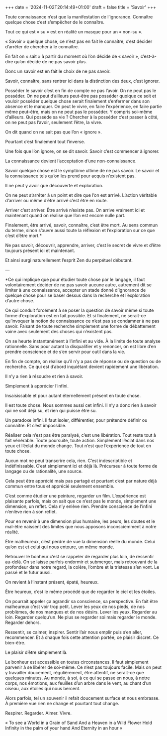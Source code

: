 +++
date = '2024-11-02T20:14:49+01:00'
draft = false
title = 'Savoir'
+++

Toute connaissance n’est que la manifestation de l’ignorance. Connaître quelque chose c’est s’empêcher de le connaître.

Tout ce qui est « su » est en réalité un masque pour un « non-su ».


« Savoir » quelque chose, ce n’est pas en fait le connaître, c’est décider d’arrêter de chercher à le connaître.

En fait on « sait » à partir du moment où l’on décide de « savoir », c’est-à-dire qu’on décide de ne pas savoir plus.

Donc un savoir est en fait le choix de ne pas savoir.

Savoir, connaître, sans rentrer ici dans la distinction des deux, c’est ignorer.

Posséder le savoir c’est en fin de compte ne pas l’avoir. On ne peut pas le posséder. On ne peut d’ailleurs peut-être pas posséder quoique ce soit et vouloir posséder quelque chose serait finalement s’enfermer dans son absence et le manquer. On peut le vivre, en faire l’expérience, en faire partie même peut-être, mais on ne peut pas le posséder. Y compris soi-même d’ailleurs. Qui possède sa vie ? Chercher à la posséder c’est passer à côté, on ne peut pas l’avoir, seulement l’être, la vivre.

On dit quand on ne sait pas que l’on « ignore ».

Pourtant c’est finalement tout l’inverse.

Une fois que l’on ignore, on se dit savoir. Savoir c’est commencer à ignorer.

La connaissance devient l’acceptation d’une non-connaissance.

Savoir quelque chose est le symptôme ultime de ne pas savoir. Le savoir et la connaissance tels qu’on les prend pour acquis n’existent pas.

Il ne peut y avoir que découverte et exploration.

On ne peut s’arrêter à un point et dire que l’on est arrivé. L’action véritable d’arriver ou même d’être arrivé c’est être en route.

Arriver c’est arriver. Être arrivé n’existe pas. On arrive vraiment ici et maintenant quand on réalise que l’on est encore nulle part.

Finalement, être arrivé, savoir, connaître, c’est être mort. Au sens commun du terme, sinon s’ouvre aussi toute la réflexion et l’exploration sur ce que c’est d’être mort.*

Ne pas savoir, découvrir, apprendre, arriver, c’est le secret de vivre et d’être toujours présent ici et maintenant.

Et ainsi surgi naturellement l’esprit Zen du perpétuel débutant.

—

*Ce qui implique que pour étudier toute chose par le langage, il faut volontairement décider de ne pas savoir aucune autre, autrement dit se limiter à une connaissance, accepter un stade donné d’ignorance de quelque chose pour se baser dessus dans la recherche et l’exploration d’autre chose.

Ce qui conduit forcément à se poser la question de savoir même si toute forme d’exploration est en fait possible. Et si finalement, ne serait-ce qu’invoquer la notion de connaissance ce n’est pas se condamner à ne pas savoir. Faisant de toute recherche simplement une forme de débattement vaine avec seulement des choses qui n’existent pas.

On se heurte instantanément à l’infini et au vide. À la limite de toute analyse rationnelle. Sans pour autant la disqualifier et y renoncer, on est libre d’en prendre conscience et de s’en servir pour outil dans la vie.

En fin de compte, on réalise qu’il n’y a pas de réponse ou de question ou de recherche. Ce qui est d’abord inquiétant devient rapidement une libération.

Il n’y a rien à résoudre et rien à savoir.

Simplement à apprécier l’infini.

Insaisissable et pour autant éternellement présent en toute chose.

Il est toute chose. Nous sommes aussi cet infini. Il n’y a donc rien à savoir qui ne soit déjà su, et rien qui puisse être su.

Un paradoxe infini. Il faut isoler, différentier, pour prétendre définir ou connaître. Et c’est impossible.

Réaliser cela n’est pas être paralysé, c’est une libération. Tout reste tout à fait vénérable. Toute poursuite, toute action. Simplement l’éclat dans nos yeux et l’éclat du monde change. Tout n’est que l’expérience de tout en toute chose.

Aucun mot ne peut transcrire cela, rien. C’est indescriptible et indéfinissable. C’est simplement ici et déjà là. Précurseur à toute forme de langage ou de rationalité, une source.

Cela peut être apprécié mais pas partagé et pourtant c’est par nature déjà commun entre tous et apprécié seulement ensemble.

C’est comme étudier une peinture, regarder un film. L’expérience est plaisante parfois, mais on sait que ce n’est pas le monde, simplement une dimension, un reflet. Cela n’y enlève rien. Prendre conscience de l’infini n’enlève rien à son reflet.

Pour en revenir à une dimension plus humaine, les peurs, les doutes et le mal-être naissent des limites que nous apposons inconsciemment à notre réalité.

Être malheureux, c’est perdre de vue la dimension réelle du monde. Celui qu’on est et celui qui nous entoure, un même monde.

Retrouver le bonheur c’est se rappeler de regarder plus loin, de ressentir au-delà. On se laisse parfois endormir et submerger, mais retrouvant de la profondeur dans notre regard, la colère, l’ombre et la tristesse s’en vont. Le passé et le futur aussi.

On revient à l’instant présent, épaté, heureux.

Être heureux, c’est le même procédé que de regarder le ciel et les étoiles.

On pourrait appeler ça agrandir sa conscience, sa perspective. En fait être malheureux c’est voir trop petit. Lever les yeux de nos pieds, de nos problèmes, de nos manques et de nos désirs. Lever les yeux. Regarder au loin. Regarder quelqu’un. Ne plus se regarder soi mais regarder le monde. Regarder dehors.

Ressentir, se calmer, inspirer. Sentir l’air nous emplir puis s’en aller, recommencer. Et à chaque fois cette attention portée, ce plaisir discret. Ce bien-être.

Le plaisir d’être simplement là.

Le bonheur est accessible en toutes circonstances. Il faut simplement parvenir à se libérer de soi-même. Ce n’est pas toujours facile. Mais on peut y travailler doucement, régulièrement, être attentif, ne serait-ce que quelques minutes. Au monde, à soi, à ce qui se passe en nous, à notre corps, nos émotions, aux feuilles d’un arbre dans le vent, au chant d’un oiseau, aux étoiles qui nous bercent.

Alors parfois, tel un souvenir il refait doucement surface et nous embrasse. À première vue rien ne change et pourtant tout change. 

Respirer. Regarder. Aimer. Vivre.

« To see a World in a Grain of Sand
And a Heaven in a Wild Flower
Hold Infinity in the palm of your hand
And Eternity in an hour »